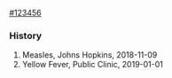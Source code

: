 [#123456](https://schertel.dev/ImmunoChain/)

### History

1. Measles, Johns Hopkins, 2018-11-09
1. Yellow Fever, Public Clinic, 2019-01-01
